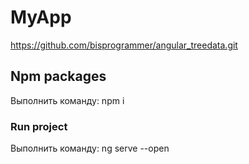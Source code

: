# MyApp
https://github.com/bisprogrammer/angular_treedata.git
## Npm packages
Выполнить команду: npm i
### Run project
Выполнить команду: ng serve --open
